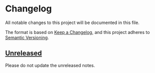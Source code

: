 # Changelog

All notable changes to this project will be documented in this file.

The format is based on [Keep a Changelog](https://keepachangelog.com/en/1.1.0/),
and this project adheres to [Semantic Versioning](https://semver.org/spec/v2.0.0.html).

## [Unreleased](https://github.com/rhdh-adventure-organization/rhdh-adventure/compare/v1.4.2..HEAD)

Please do not update the unreleased notes.

<!-- Content should be placed here -->
